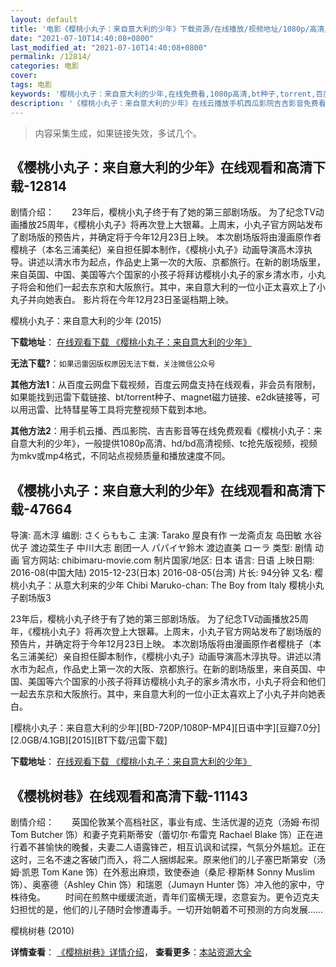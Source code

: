 ```yaml
---
layout: default
title: '电影《樱桃小丸子：来自意大利的少年》下载资源/在线播放/视频地址/1080p/高清/蓝光'
date: "2021-07-10T14:40:08+0800"
last_modified_at: "2021-07-10T14:40:08+0800"
permalink: /12814/
categories: 电影
cover:
tags: 电影
keywords: '樱桃小丸子：来自意大利的少年,在线免费看,1080p高清,bt种子,torrent,百度云盘,magnet,磁力链,迅雷下载资源'
description: '《樱桃小丸子：来自意大利的少年》在线云播放手机西瓜影院吉吉影音免费看，1080p高清bd/hd未删减完整版和tc抢先枪版，mkv/mp4格式，附带bt/torrent种子、magnet/磁力链、百度云盘、网盘资源迅雷下载链接'
---
```


>内容采集生成，如果链接失效，多试几个。


## 《樱桃小丸子：来自意大利的少年》在线观看和高清下载-12814

剧情介绍：　　23年后，樱桃小丸子终于有了她的第三部剧场版。 为了纪念TV动画播放25周年，《樱桃小丸子》将再次登上大银幕。上周末，小丸子官方网站发布了剧场版的预告片，并确定将于今年12月23日上映。 本次剧场版将由漫画原作者樱桃子（本名三浦美纪）亲自担任脚本制作，《樱桃小丸子》动画导演高木淳执导。讲述以清水市为起点，作品史上第一次的大阪、京都旅行。在新的剧场版里，来自英国、中国、美国等六个国家的小孩子将拜访樱桃小丸子的家乡清水市，小丸子将会和他们一起去东京和大阪旅行。其中，来自意大利的一位小正太喜欢上了小丸子并向她表白。 影片将在今年12月23日圣诞档期上映。


樱桃小丸子：来自意大利的少年 (2015)

**下载地址**： [在线观看下载 《樱桃小丸子：来自意大利的少年》](https://www.btbtdy.me/btdy/dy6487.html) 


**无法下载?**：`如果迅雷因版权原因无法下载，关注微信公众号 `

**其他方法1**：从百度云网盘下载视频，百度云网盘支持在线观看，非会员有限制，如果能找到迅雷下载链接、bt/torrent种子、magnet磁力链接、e2dk链接等，可以用迅雷、比特彗星等工具将完整视频下载到本地。

**其他方法2**：用手机云播、西瓜影院、吉吉影音等在线免费观看《樱桃小丸子：来自意大利的少年》，一般提供1080p高清、hd/bd高清视频、tc抢先版视频，视频为mkv或mp4格式，不同站点视频质量和播放速度不同。


## 《樱桃小丸子：来自意大利的少年》在线观看和高清下载-47664

导演: 高木淳 编剧: さくらももこ 主演: Tarako 屋良有作 一龙斋贞友 岛田敏 水谷优子 渡边菜生子 中川大志 剧团一人 パパイヤ鈴木 渡边直美 ローラ 类型: 剧情 动画 官方网站: chibimaru-movie.com 制片国家/地区: 日本 语言: 日语 上映日期: 2016-08(中国大陆) 2015-12-23(日本) 2016-08-05(台湾) 片长: 94分钟 又名: 樱桃小丸子：从意大利来的少年 Chibi Maruko-chan: The Boy from Italy 樱桃小丸子剧场版3

23年后，樱桃小丸子终于有了她的第三部剧场版。 为了纪念TV动画播放25周年，《樱桃小丸子》将再次登上大银幕。上周末，小丸子官方网站发布了剧场版的预告片，并确定将于今年12月23日上映。 本次剧场版将由漫画原作者樱桃子（本名三浦美纪）亲自担任脚本制作，《樱桃小丸子》动画导演高木淳执导。讲述以清水市为起点，作品史上第一次的大阪、京都旅行。在新的剧场版里，来自英国、中国、美国等六个国家的小孩子将拜访樱桃小丸子的家乡清水市，小丸子将会和他们一起去东京和大阪旅行。其中，来自意大利的一位小正太喜欢上了小丸子并向她表白。


[樱桃小丸子：来自意大利的少年][BD-720P/1080P-MP4][日语中字][豆瓣7.0分][2.0GB/4.1GB][2015][BT下载/迅雷下载]

**下载地址**： [在线观看下载 《樱桃小丸子：来自意大利的少年》](https://www.btdx8.com/torrent/chibi_maruko_chan_the_boy_from_italy_2015.html) 


## 《樱桃树巷》在线观看和高清下载-11143

剧情介绍：　　英国伦敦某个高档社区，事业有成、生活优渥的迈克（汤姆·布彻 Tom Butcher 饰）和妻子克莉斯蒂安（蕾切尔·布雷克 Rachael Blake 饰）正在进行着不甚愉快的晚餐，夫妻二人语露锋芒，相互讥讽和试探，气氛分外尴尬。正在这时，三名不速之客破门而入，将二人捆绑起来。原来他们的儿子塞巴斯第安（汤姆·凯恩 Tom Kane 饰）在外惹出麻烦，致使泰迪（桑尼·穆斯林 Sonny Muslim 饰）、奥塞德（Ashley Chin 饰）和瑞恩（Jumayn Hunter 饰）冲入他的家中，守株待兔。 　　时间在煎熬中缓缓流逝，青年们蛮横无理，恣意妄为。更令迈克夫妇担忧的是，他们的儿子随时会惨遭毒手。一切开始朝着不可预测的方向发展……


樱桃树巷 (2010)

**详情查看**： [《樱桃树巷》详情介绍](/movie/11143/)， **查看更多**：[本站资源大全](/movie/t/all/)

